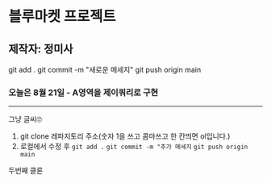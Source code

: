 # 블루마켓 프로젝트

## 제작자: 정미사
git add .
git commit -m "새로운 메세지"
git push origin main

### 오늘은 8월 21일 - A영역을 제이쿼리로 구현

---

그냥 글씨🙄

1. git clone 레파지토리 주소(숫자 1을 쓰고 콤마쓰고 한 칸띄면 ol입니다.)
2. 로컬에서 수정 후
`git add .`
`git commit -m "추가 메세지`
`git push origin main`

두번째 클론